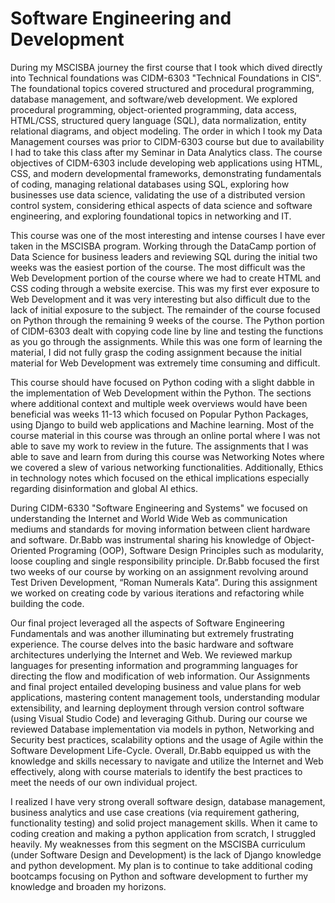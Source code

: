 # **Software Engineering and Development**


During my MSCISBA journey the first course that I took which dived directly into Technical foundations was CIDM-6303 "Technical Foundations in CIS". The foundational topics covered structured and procedural programming, database management, and software/web development. We explored procedural programming, object-oriented programming, data access, HTML/CSS, structured query language (SQL), data normalization, entity relational diagrams, and object modeling. The order in which I took my Data Management courses was prior to CIDM-6303 course but due to availability I had to take this class after my Seminar in Data Analytics class. The course objectives of CIDM-6303 include developing web applications using HTML, CSS, and modern developmental frameworks, demonstrating fundamentals of coding, managing relational databases using SQL, exploring how businesses use data science, validating the use of a distributed version control system, considering ethical aspects of data science and software engineering, and exploring foundational topics in networking and IT. 

This course was one of the most interesting and intense courses I have ever taken in the MSCISBA program. Working through the DataCamp portion of Data Science for business leaders and reviewing SQL during the initial two weeks was the easiest portion of the course. The most difficult was the Web Development portion of the course where we had to create HTML and CSS coding through a website exercise. This was my first ever exposure to Web Development and it was very interesting but also difficult due to the lack of initial exposure to the subject. The remainder of the course focused on Python through the remaining 9 weeks of the course. The Python portion of CIDM-6303 dealt with copying code line by line and testing the functions as you go through the assignments. While this was one form of learning the material, I did not fully grasp the coding assignment because the initial material for Web Development was extremely time consuming and difficult. 

This course should have focused on Python coding with a slight dabble in the implementation of Web Development within the Python. The sections where additional context and multiple week overviews would have been beneficial was weeks 11-13 which focused on Popular Python Packages, using Django to build web applications and Machine learning. Most of the course material in this course was through an online portal where I was not able to save my work to review in the future. The assignments that I was able to save and learn from during this course was Networking Notes where we covered a slew of various networking functionalities. Additionally, Ethics in technology notes which focused on the ethical implications especially regarding disinformation and global AI ethics. 

During CIDM-6330 "Software Engineering and Systems" we focused on understanding the Internet and World Wide Web as communication mediums and standards for moving information between client hardware and software. Dr.Babb was instrumental sharing his knowledge of Object-Oriented Programing (OOP), Software Design Principles such as modularity, loose coupling and single responsibility principle. Dr.Babb focused the first two weeks of our course by working on an assignment revolving around Test Driven Development, “Roman Numerals Kata”. During this assignment we worked on creating code by various iterations and refactoring while building the code. 

Our final project leveraged all the aspects of Software Engineering Fundamentals and was another illuminating but extremely frustrating experience.  The course delves into the basic hardware and software architectures underlying the Internet and Web. We reviewed markup languages for presenting information and programming languages for directing the flow and modification of web information. Our Assignments and final project entailed developing business and value plans for web applications, mastering content management tools, understanding modular extensibility, and learning deployment through version control software (using Visual Studio Code) and leveraging Github. During our course we reviewed Database implementation via models in python, Networking and Security best practices, scalability options and the usage of Agile within the Software Development Life-Cycle. Overall, Dr.Babb equipped us with the knowledge and skills necessary to navigate and utilize the Internet and Web effectively, along with course materials to identify the best practices to meet the needs of our own individual project. 

I realized I have very strong overall software design, database management, business analytics and use case creations (via requirement gathering, functionality testing) and solid project management skills. When it came to coding creation and making a python application from scratch, I struggled heavily. My weaknesses from this segment on the MSCISBA curriculum (under Software Design and Development) is the lack of Django knowledge and python development. My plan is to continue to take additional coding bootcamps focusing on Python and software development to further my knowledge and broaden my horizons. 

